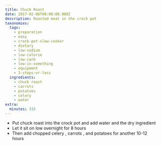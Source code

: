 ```yaml
---
title: Chuck Roast
date: 2017-02-06T00:00:00.000Z
description: Roasted meat in the crock pot
taxonomies:
  tags:
    - preparation
    - easy
    - crock-pot-slow-cooker
    - dietary
    - low-sodium
    - low-calorie
    - low-carb
    - low-in-something
    - equipment
    - 3-steps-or-less
  ingredients:
    - chuck roast
    - carrots
    - potatoes
    - celery
    - water
extra:
  minutes: 315
---
```

 - Put chuck roast into the crock pot and add water and the dry ingredient
 - Let it sit on low overnight for 8 hours
 - Then add chopped celery , carrots , and potatoes for another 10-12 hours
